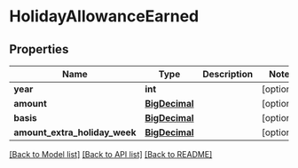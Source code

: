 # HolidayAllowanceEarned

## Properties
Name | Type | Description | Notes
------------ | ------------- | ------------- | -------------
**year** | **int** |  | [optional] 
**amount** | [**BigDecimal**](BigDecimal.md) |  | [optional] 
**basis** | [**BigDecimal**](BigDecimal.md) |  | [optional] 
**amount_extra_holiday_week** | [**BigDecimal**](BigDecimal.md) |  | [optional] 

[[Back to Model list]](../README.md#documentation-for-models) [[Back to API list]](../README.md#documentation-for-api-endpoints) [[Back to README]](../README.md)

